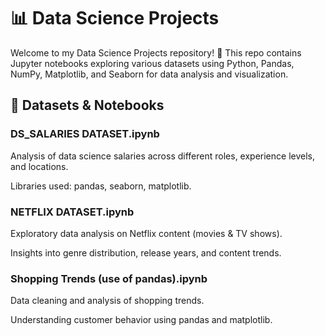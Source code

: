 # 📊 Data Science Projects
Welcome to my Data Science Projects repository! 🚀 This repo contains Jupyter notebooks exploring various datasets using Python, Pandas, NumPy, Matplotlib, and Seaborn for data analysis and visualization.

## 📁 Datasets & Notebooks
### DS_SALARIES DATASET.ipynb

Analysis of data science salaries across different roles, experience levels, and locations.

Libraries used: pandas, seaborn, matplotlib.
### NETFLIX DATASET.ipynb

Exploratory data analysis on Netflix content (movies & TV shows).

Insights into genre distribution, release years, and content trends.
### Shopping Trends (use of pandas).ipynb

Data cleaning and analysis of shopping trends.

Understanding customer behavior using pandas and matplotlib.
